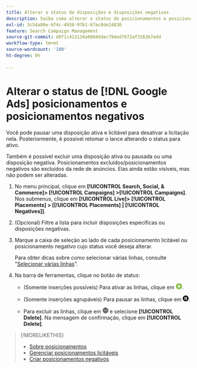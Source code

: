 ```yaml
---
title: Alterar o status de disposições e disposições negativas
description: Saiba como alterar o status de posicionamentos e posicionamentos negativos de  [!DNL Google Ads].
exl-id: 3c54a80e-6f4c-4936-97b1-67ac8de24830
feature: Search Campaign Management
source-git-commit: d0f1c413134a0868ddec79ded7672af316267edd
workflow-type: tm+mt
source-wordcount: '180'
ht-degree: 0%

---
```


# Alterar o status de [!DNL Google Ads] posicionamentos e posicionamentos negativos

Você pode pausar uma disposição ativa e licitável para desativar a licitação nela. Posteriormente, é possível retomar o lance alterando o status para ativo.

Também é possível excluir uma disposição ativa ou pausada ou uma disposição negativa. Posicionamentos excluídos/posicionamentos negativos são excluídos da rede de anúncios. Elas ainda estão visíveis, mas não podem ser alteradas.

1. No menu principal, clique em **[!UICONTROL Search, Social, & Commerce]> [!UICONTROL Campaigns] >[!UICONTROL Campaigns]**. Nos submenus, clique em **[!UICONTROL Live]> [!UICONTROL Placements] > \[[!UICONTROL Placements] \| [!UICONTROL Negatives]\]**.

1. (Opcional) Filtre a lista para incluir disposições específicas ou disposições negativas.

1. Marque a caixa de seleção ao lado de cada posicionamento licitável ou posicionamento negativo cujo status você deseja alterar.

   Para obter dicas sobre como selecionar várias linhas, consulte &quot;[Selecionar várias linhas](/help/search-social-commerce/common-tasks/navigation-editing-selection/multiple-rows-select.md)&quot;.

1. Na barra de ferramentas, clique no botão de status:

   * (Somente inserções possíveis) Para ativar as linhas, clique em ![Ativar](/help/search-social-commerce/assets/activate.png "Ativar").

   * (Somente inserções agrupáveis) Para pausar as linhas, clique em ![Pausar](/help/search-social-commerce/assets/pause.png "Pausar").

   * Para excluir as linhas, clique em ![Mais](/help/search-social-commerce/assets/more.png "Mais") e selecione **[!UICONTROL Delete]**. Na mensagem de confirmação, clique em **[!UICONTROL Delete]**.

>[!MORELIKETHIS]
>
>* [Sobre posicionamentos](placement-about.md)
>* [Gerenciar posicionamentos licitáveis](placement-manage.md)
>* [Criar posicionamentos negativos](placement-negative-create.md)
